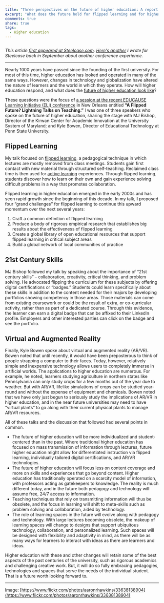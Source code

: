 ```yaml
---
title: "Three perspectives on the future of higher education: A report from the EDUCAUSE Learning Initiative"
excerpt: "What does the future hold for flipped learning and for higher education in general? Some thoughts from me and two others."
comments: true
share: true
tags:
  - Higher education
---
```


<img src="{{ site.url }}{{ site.baseurl }}/assets/images/future-ed.jpeg" alt="" class="full">

_This article [first appeared at Steelcase.com](https://www.steelcase.com/research/articles/topics/education/three-perspectives-future-higher-education/). [Here's another](https://www.steelcase.com/research/articles/topics/active-learning/three-takeaways-learning-spaces-symposium/) I wrote for Steelcase back in September about another conference experience._ 

--- 

Nearly 1000 years have passed since the founding of the first university. For most of this time, higher education has looked and operated in many of the same ways. However, changes in technology and globalization have altered the nature of learners and the world in which they operate. How will higher education respond, and what does the [future of higher education look like](https://www.steelcase.com/research/articles/topics/student-engagement/higher-education-harnesses-the-power-of-physical-space/)? 

These questions were the focus of [a session at the recent EDUCAUSE Learning Initiative (ELI) conference](https://events.educause.edu/eli/annual-meeting/2018/agenda/a-flipped-future-lightning-talks-on-teaching) in New Orleans entitled __“A Flipped Future? Lightning Talks on Teaching.”__ I was one of  three speakers who spoke  on the future of higher education, sharing  the stage with MJ Bishop, Director of the Kirwan Center for Academic Innovation at the University System of Maryland; and Kyle Bowen, Director of Educational Technology at Penn State University. 

## Flipped Learning

My talk focused on [flipped learning](https://www.steelcase.com/research/articles/topics/active-learning/class-can-i-have-your-attention/), a pedagogical technique in which lectures are mostly removed from class meetings. Students gain first contact with new material through structured self-teaching. Reclaimed class time is then used for [active learning](https://www.steelcase.com/spaces-inspiration/active-learning-spaces-classrooms/) experiences. Through flipped learning, students discover how to learn on their own and gain experience solving difficult problems in a way  that promotes collaboration. 

Flipped learning in higher education emerged in the early 2000s and has seen rapid growth since the beginning of this decade. In my talk, I proposed four “grand challenges” for flipped learning to continue this upward momentum over the next several years: 

1. Craft a common definition of flipped learning
2. Produce a body of rigorous empirical research that establishes big results about the effectiveness of flipped learning
3. Create a global library of open educational resources that support flipped learning in critical subject areas
4. Build a global network of local communities of practice 

## 21st Century Skills

MJ Bishop followed my talk by speaking about the importance of “21st century skills” – collaboration, creativity, critical thinking, and problem solving. He advocated flipping the curriculum for these subjects by offering digital certifications or “badges.” Students could learn specifically about these skills in addition to the content needed for their majors by developing portfolios showing competency in those areas. Those materials can come from existing coursework or could be the result of extra, or co-curricular activity, rather than as part of a dedicated course. Through this evidence, the learner can earn a digital badge that can be affixed to their LinkedIn profile. Employers and other interested parties can click on the badge and see the portfolio.

## Virtual and Augmented Reality

Finally, Kyle Bowen spoke about virtual and augmented reality (AR/VR). Bowen noted that until recently, it would have been preposterous to think of people strapping a computer to their faces. Today, however, relatively simple and inexpensive technology allows users to completely immerse in artificial worlds. The applications to higher education are numerous. For example, he noted, learners studying agriculture in northern states like Pennsylvania can only study crops for a few months out of the year due to weather. But with AR/VR, lifelike simulations of crops can be studied year-round and without the expense of equipment and chemicals. Bowen noted that we have only just begun to seriously study the implications of AR/VR in higher education, and in the near future universities may need to have “virtual plants” to go along with their current physical plants to manage AR/VR resources. 

All of these talks and the discussion that followed had several points in common. 

+ The future of higher education will be more individualized and student-centered than in the past. Where traditional higher education has focused on mass transmission of information through lectures, future higher education might allow for differentiated instruction via flipped learning, individually tailored digital certifications, and AR/VR technologies. 
+ The future of higher education will focus less on content coverage and more on skills and experiences that go beyond content. Higher education has traditionally operated on a scarcity model of information, with professors acting as gatekeepers to knowledge. The reality is much different today, and in the future both pedagogy and technology will assume free, 24/7 access to information. 
+ Teaching techniques that rely on transmitting information will thus be obsolete, and the focus in learning will shift to meta-skills such as problem solving and collaboration, aided by technology. 
+ The role of learning spaces in the future will evolve along with pedagogy and technology. With large lectures becoming obsolete, the makeup of learning spaces will change to designs that support ubiquitous technology, collaboration, and personalized learning. Such spaces will be designed with flexibility and adaptivity in mind, as there will be as many ways for learners to interact with ideas as there are learners and ideas. 

Higher education with these and other changes will retain some of the best aspects of the past centuries of the university, such as rigorous academics and challenging creative work. But, it will do so fully embracing pedagogies, technologies and spaces that serve the needs of the individual student. That is a future worth looking forward to. 

---

Image: [https://www.flickr.com/photos/aaronrhawkins/33638138904](https://www.flickr.com/photos/aaronrhawkins/33638138904)
